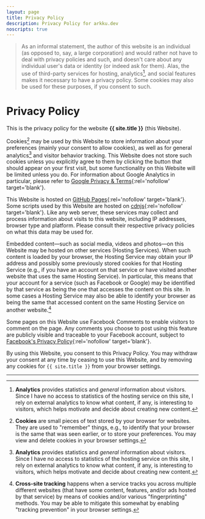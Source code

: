 ```yaml
---
layout: page
title: Privacy Policy
description: Privacy Policy for arkku.dev
noscripts: true
---
```


> As an informal statement, the author of this website is an individual
> (as opposed to, say, a large corporation) and would rather not have to
> deal with privacy policies and such, and doesn't care about any
> individual user's data or identity (or indeed ask for them). Alas, the
> use of third-party services for hosting, analytics[^1], and social features
> makes it necessary to have a privacy policy. Some cookies may also be
> used for these purposes, if you consent to such.

# Privacy Policy

This is the privacy policy for the website **{{ site.title }}** (this Website).

Cookies[^2] may be used by this Website to store information about your
preferences (mainly your consent to allow cookies), as well as for general
analytics[^1] and visitor behavior tracking. This Website does not store such
cookies unless you explicitly agree to them by clicking the button that
should appear on your first visit, but some functionality on this Website
will be limited unless you do. For information about Google Analytics
in particular, please refer to [Google Privacy
& Terms](https://policies.google.com/technologies/partner-sites){:rel='nofollow' target='blank'}.

This Website is hosted on [GitHub Pages](https://help.github.com/en/github/site-policy/github-privacy-statement#github-pages){:rel='nofollow' target='blank'}.
Some scripts used by this Website are hosted on [cdnjs](https://cdnjs.com/){:rel='nofollow' target='blank'}.
Like any web server, these services may collect and process information about visits to this
website, including IP addresses, browser type and platform. Please consult their
respective privacy policies on what this data may be used for.

Embedded content—such as social media, videos and photos—on this Website may
be hosted on other services (Hosting Services). When such content is loaded by
your browser, the Hosting Service may obtain your IP address and possibly some
previously stored cookies for that Hosting Service (e.g., if you have an
account on that service or have visited another website that uses the same
Hosting Service). In particular, this means that your account for a service
(such as Facebook or Google) may be identified by that service as being
the one that accesses the content on this site. In some cases a Hosting Service
may also be able to identify your browser as being the same that accessed
content on the same Hosting Service on another website.[^3]

Some pages on this Website use Facebook Comments to enable visitors to comment
on the page. Any comments you choose to post using this feature are publicly
visible and traceable to your Facebook account, subject to
[Facebook's Privacy Policy](https://www.facebook.com/policy){:rel='nofollow' target='blank'}.

By using this Website, you consent to this Privacy Policy. You may withdraw
your consent at any time by ceasing to use this Website, and by removing any
cookies for `{{ site.title }}` from your browser settings.

---

[^1]: **Analytics** provides statistics and _general_ information about visitors. Since I
      have no access to statistics of the hosting service on this site, I rely on external
      analytics to know what content, if any, is interesting to visitors, which helps
      motivate and decide about creating new content.

[^2]: **Cookies** are small pieces of text stored by your browser for websites. They are used
      to "remember" things, e.g., to identify that your browser is the same that was seen
      earlier, or to store your preferences. You may view and delete cookies in your browser settings.

[^3]: **Cross-site tracking** happens when a service tracks you across multiple different
      websites (that have some content, features, and/or ads hosted by that service) by
      means of cookies and/or various "fingerprinting" methods. You may be able to mitigate
      this somewhat by enabling "tracking prevention" in your browser settings.